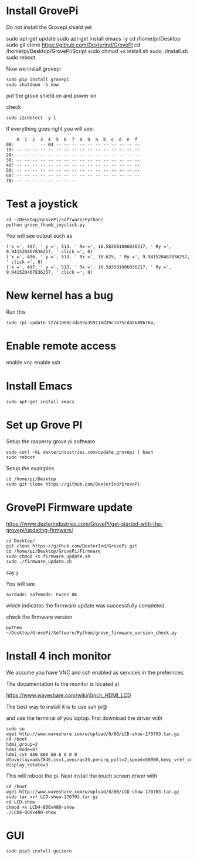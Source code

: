 # Install GrovePi

Do not install the Grovepi shield yet

   sudo apt-get update
   sudo apt-get install emacs -y
	cd /home/pi/Desktop
	sudo git clone https://github.com/DexterInd/GrovePi
	cd /home/pi/Desktop/GrovePi/Script
	sudo chmod +x install.sh
	sudo ./install.sh
	sudo reboot

Now we install grovepi

	sudo pip install grovepi
	sudo shutdown -h now
	
	
put the grove shield on and power on

check 

	sudo i2cdetect -y 1
	
If everything goes right you will see:
	     
        0  1  2  3  4  5  6  7  8  9  a  b  c  d  e  f
	00:          -- 04 -- -- -- -- -- -- -- -- -- -- -- 
	10: -- -- -- -- -- -- -- -- -- -- -- -- -- -- -- -- 
	20: -- -- -- -- -- -- -- -- -- -- -- -- -- -- -- -- 
	30: -- -- -- -- -- -- -- -- -- -- -- -- -- -- -- -- 
	40: -- -- -- -- -- -- -- -- -- -- -- -- -- -- -- -- 
	50: -- -- -- -- -- -- -- -- -- -- -- -- -- -- -- -- 
	60: -- -- -- -- -- -- -- -- -- -- -- -- -- -- -- --
	70: -- -- -- -- -- -- -- --        
	
# Test a joystick

	cd ~/Desktop/GrovePi/Software/Python/   
	python grove_thumb_joystick.py
	
You will see output such as

	('x =', 497, ' y =', 513, ' Rx =', 10.583501006036217, ' Ry =', 9.941520467836257, ' click =', 0)
	('x =', 496, ' y =', 513, ' Rx =', 10.625, ' Ry =', 9.941520467836257, ' click =', 0)
	('x =', 497, ' y =', 513, ' Rx =', 10.583501006036217, ' Ry =', 9.941520467836257, ' click =', 0)


 
# New kernel has a bug

Run this

	sudo rpi-update 52241088c1da59a359110d39c1875cda56496764.

# Enable remote access
 
enable vnc
enable ssh

# Install Emacs

	sudo apt-get install emacs

# Set up Grove PI

Setup the rasperry grove pi software

	sudo curl -kL dexterindustries.com/update_grovepi | bash
	sudo reboot
	
Setup the examples
	
	cd /home/pi/Desktop
	sudo git clone https://github.com/DexterInd/GrovePi

# GrovePI Firmware update

<https://www.dexterindustries.com/GrovePi/get-started-with-the-grovepi/updating-firmware/>

	cd Desktop/
    git clone https://github.com/DexterInd/GrovePi.git
    cd /home/pi/Desktop/GrovePi/Firmware
    sudo chmod +x firmware_update.sh
    sudo ./firmware_update.sh

say `y`

You will see 

	avrdude: safemode: Fuses OK

which indicates the firmware update was successfully completed.

check the firmware version

	python ~/Desktop/GrovePi/Software/Python/grove_firmware_version_check.py

# Install 4 inch monitor

We assume you have VNC and ssh enabled as services in the prefernces.

The documentation to the monitor is located at 

<https://www.waveshare.com/wiki/4inch_HDMI_LCD>

The best way to install it is to use ssh pi@<YOURIP>

and use the terminal of you laptop. Frst download the driver with

	sudo su
	wget http://www.waveshare.com/w/upload/0/00/LCD-show-170703.tar.gz
	cd /boot
	hdmi_group=2
	hdmi_mode=87
	hdmi_cvt 480 800 60 6 0 0 0
	dtoverlay=ads7846,cs=1,penirq=25,penirq_pull=2,speed=50000,keep_vref_on=0,swapxy=0,pmax=255,xohms=150,xmin=200,xmax=3900,ymin=200,ymax=3900
	display_rotate=3

This will reboot the pi. Next install the touch screen driver with

	cd /boot
	wget http://www.waveshare.com/w/upload/0/00/LCD-show-170703.tar.gz
	sudo tar xvf LCD-show-170703.tar.gz 
	cd LCD-show
	chmod +x LCD4-800x480-show
	./LCD4-800x480-show

# GUI

	sudo pip3 install guizero
	
	